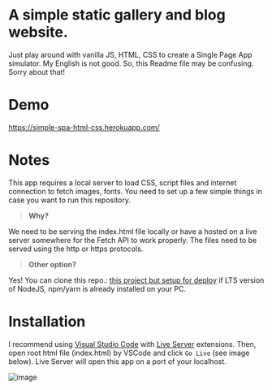 # A simple static gallery and blog website.
Just play around with vanilla JS, HTML, CSS to create a Single Page App simulator. My English is not good. So, this Readme file may be confusing. Sorry about that!

# Demo
https://simple-spa-html-css.herokuapp.com/

# Notes
This app requires a local server to load CSS, script files and internet connection to fetch images, fonts. You need to set up a few simple things in case you want to run this repository.

> **Why?**

We need to be serving the index.html file locally or have a hosted on a live server somewhere for the Fetch API to work properly. The files need to be served using the http or https protocols.

> **Other option?**

Yes! You can clone this repo.: [this project but setup for deploy](https://github.com/kaisergeX/simple_spa_html_css_deploy) if LTS version of NodeJS, npm/yarn is already installed on your PC.


# Installation
I recommend using [Visual Studio Code](https://code.visualstudio.com/download) with [Live Server](https://marketplace.visualstudio.com/items?itemName=ritwickdey.LiveServer) extensions. Then, open root html file (index.html) by VSCode and click `Go Live` (see image below). Live Server will open this app on a port of your localhost.

![image](https://user-images.githubusercontent.com/57087803/126066465-f65d116b-a660-4930-899e-68c02a856a02.png)
